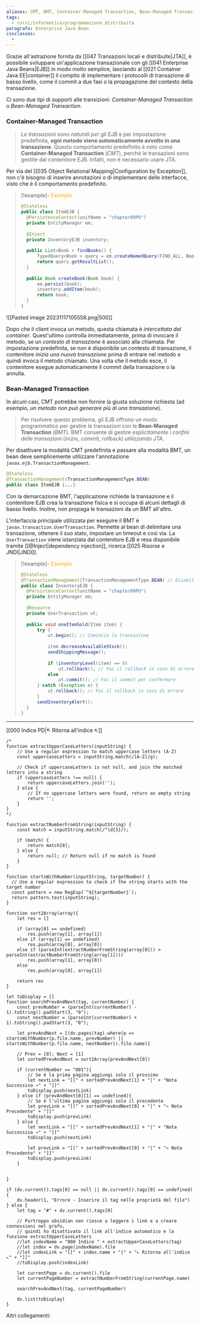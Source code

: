 ```yaml
---
aliases: CMT, BMT, Container-Managed Transaction, Bean-Managed Transaction
tags:
  - corsi/informatica/programmazione_distribuita
paragrafo: Enterprise Java Bean
cssclasses:
  - 
---
```

Grazie all'astrazione fornita da [[047 Transazioni locali e distribuite|JTA]], è possibile sviluppare un'applicazione transazionale con gli [[041 Enterprise Java Beans|EJB]] in modo molto semplice, lasciando al [[021 Container Java EE|container]] il compito di implementare i protocolli di transazione di basso livello, come il commit a due fasi o la propagazione del contesto della transazione.

Ci sono due tipi di supporti alle transizioni: *Container-Managed Transaction* o *Bean-Managed Transaction*.

### Container-Managed Transaction
>*Le transazioni sono naturali per gli EJB* e per impostazione predefinita, **ogni metodo viene automaticamente avvolto in una transazione**. Questo comportamento predefinito è noto come **Container-Managed Transaction** (*CMT*), perché le transazioni sono gestite dal contenitore EJB. Infatti, non è necessario usare JTA.


Per via del [[035 Object Relational Mapping|Configuration by Exception]], non c'è bisogno di inserire annotazioni o di implementare delle interfacce, visto che è il comportamento predefinito.

> [!example]- <font color="orange">Esempio</font>
>```Java
>@Stateless
>public class ItemEJB {
>	@PersistenceContext(unitName = "chapter09PU")
>	private EntityManager em;
>	
>	@Inject
>	private InventoryEJB inventory;
>	
>	public List<Book‎ > findBooks() {
>		TypedQuery<Book‎ > query = em.createNamedQuery(FIND_ALL, Book.class);
>		return query.getResultList();
>	}
>	
>	public Book createBook(Book book) {
>		em.persist(book);
>		inventory.addItem(book);
>		return book;
>	}
>}
>```

![[Pasted image 20231117105558.png|500]]

Dopo che il client invoca un metodo, questa chiamata è *intercettata dal container*. Quest'ultimo controlla immediatamente, prima di invocare il metodo, se un *contesto di transazione* è associato alla chiamata. 
Per impostazione predefinita, se non è disponibile un contesto di transazione, il contenitore *inizia una nuova transazione* prima di entrare nel metodo e quindi invoca il metodo chiamato. 
Una volta che il metodo esce, il contenitore esegue automaticamente il commit della transazione o la annulla.

### Bean-Managed Transaction
In alcuni casi, CMT potrebbe non fornire la giusta soluzione richiesta (ad esempio, *un metodo non può generare più di una transazione*). 

>Per risolvere questo problema, gli EJB offrono un modo programmatico per gestire le transazioni con le **Bean-Managed Transaction** (*BMT*). BMT consente di gestire *esplicitamente i confini delle transazioni* (inizio, commit, rollback) *utilizzando JTA*.

Per disattivare la modalità CMT predefinita e passare alla modalità BMT, un bean deve semplicemente utilizzare l'annotazione `javax.ejb.TransactionManagement`.

```Java
@Stateless
@TransactionManagement(TransactionManagementType.BEAN)
public class ItemEJB {...}
```

Con la demarcazione BMT, l'applicazione richiede la transazione e il contenitore EJB crea la transazione fisica e si occupa di alcuni dettagli di basso livello. Inoltre, non propaga le transazioni da un BMT all'altro. 

L'interfaccia principale utilizzata per eseguire il BMT è `javax.transaction.UserTransaction`. Permette al bean di delimitare una transazione, ottenere il suo stato, impostare un timeout e così via. La `UserTransaction` viene istanziata dal contenitore EJB e resa disponibile tramite [[@Inject|dependency injection]], ricerca [[025 Risorse e JNDI|JNDI]].

> [!example]- <font color="orange">Esempio</font>
>```Java
>@Stateless
>@TransactionManagement(TransactionManagementType.BEAN) // Disabilita CMT
>public class InventoryEJB {	
>	@PersistenceContext(unitName = "chapter09PU")
>	private EntityManager em;
>	
>	@Resource
>	private UserTransaction ut;
>	
>	public void oneItemSold(Item item) {
>		try {
>			ut.begin(); // Comincia la transazione
>			
>			item.decreaseAvailableStock();
>			sendShippingMessage();
>			
>			if (inventoryLevel(item) == 0)
>				ut.rollback(); // Fai il rollback in caso di errore
>			else
>				ut.commit(); // Fai il commit per confermare
>		} catch (Exception e) {
>			ut.rollback(); // Fai il rollback in caso di errore
>		}
>		sendInventoryAlert();
>	}
>}
>```

___
[[000 Indice PD|↖ Ritorna all'indice ↖]]

```dataviewjs
/*
function extractUpperCaseLetters(inputString) {
	// Use a regular expression to match uppercase letters (A-Z)
	const uppercaseLetters = inputString.match(/[A-Z]/g);
	
	// Check if uppercaseLetters is not null, and join the matched letters into a string
	if (uppercaseLetters !== null) {
		return uppercaseLetters.join('');
	} else {
	    // If no uppercase letters were found, return an empty string
	    return '';
	}
}
*/

function extractNumberFromString(inputString) {
	const match = inputString.match(/^\d{3}/);
	
	if (match) {
		return match[0];
	} else {
		return null; // Return null if no match is found
	}
}

function startsWithNumber(inputString, targetNumber) {
  // Use a regular expression to check if the string starts with the target number
  const pattern = new RegExp(`^${targetNumber}`);
  return pattern.test(inputString);
}

function sort2Array(array){
	let res = []
	
	if (array[0] == undefined)
		res.push(array[1], array[1])
	else if (array[1] == undefined)
		res.push(array[0], array[0])
	else if (parseInt(extractNumberFromString(array[0])) > parseInt(extractNumberFromString(array[1])))
		res.push(array[1], array[0])
	else
		res.push(array[0], array[1])
	
	return res
}

let toDisplay = []
function searchPrevAndNext(tag, currentNumber) {
	const prevNumber = (parseInt(currentNumber) - 1).toString().padStart(3, "0");
	const nextNumber = (parseInt(currentNumber) + 1).toString().padStart(3, "0");
	
	let prevAndNext = [(dv.pages(tag).where(p => startsWithNumber(p.file.name, prevNumber) || startsWithNumber(p.file.name, nextNumber)).file.name)]
	
	// Prev = [0]; Next = [1]
	let sortedPrevAndNext = sort2Array(prevAndNext[0])
	
	if (currentNumber == "001"){ 
		// Se è la prima pagina aggiungi solo il prossimo
		let nextLink = "[[" + sortedPrevAndNext[1] + "|" + "Nota Successiva →" + "]]"
		toDisplay.push(nextLink)
	} else if (prevAndNext[0][1] == undefined){
		// Se è l'ultima pagina aggiungi solo il precedente
		let prevLink = "[[" + sortedPrevAndNext[0] + "|" + "← Nota Precedente" + "]]"
		toDisplay.push(prevLink)
	} else {
		let nextLink = "[[" + sortedPrevAndNext[1] + "|" + "Nota Successiva →" + "]]"
		toDisplay.push(nextLink)
		
		let prevLink = "[[" + sortedPrevAndNext[0] + "|" + "← Nota Precedente" + "]]"
		toDisplay.push(prevLink)
	}
	
	
}

if (dv.current().tags[0] == null || dv.current().tags[0] == undefined){
	dv.header(1, "Errore - Inserire il tag nelle proprietà del file")
} else {
	let tag = "#" + dv.current().tags[0]

	// Purtroppo obsidian non riesce a leggere i link e a creare connessioni nel grafo,
	// quindi ho disattivato il link all'indice automatico e la funzione extractUpperCaseLetters
	//let indexName = "000 Indice " + extractUpperCaseLetters(tag)
	//let index = dv.page(indexName).file
	//let indexLink = "[[" + index.name + "|" + "↖ Ritorna all'indice ↖" + "]]"
	//toDisplay.push(indexLink)
	
	let currentPage = dv.current().file
	let currentPageNumber = extractNumberFromString(currentPage.name)
	
	searchPrevAndNext(tag, currentPageNumber)
	
	dv.list(toDisplay)
}
```

Altri collegamenti: 